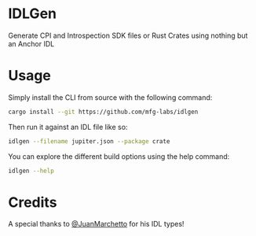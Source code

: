 # IDLGen

Generate CPI and Introspection SDK files or Rust Crates using nothing but an Anchor IDL

# Usage

Simply install the CLI from source with the following command:
```sh
cargo install --git https://github.com/mfg-labs/idlgen
```

Then run it against an IDL file like so:
```sh
idlgen --filename jupiter.json --package crate
```

You can explore the different build options using the help command:
```sh
idlgen --help
```

# Credits

A special thanks to [@JuanMarchetto](https://github.com/JuanMarchetto) for his IDL types!

